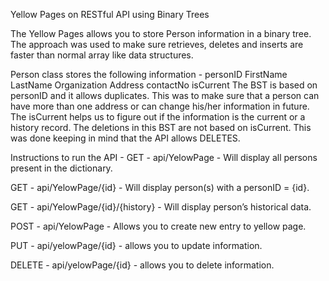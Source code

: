 Yellow Pages on RESTful API using Binary Trees

The Yellow Pages allows you to store Person information in a binary tree. The approach was used to make sure retrieves, deletes and inserts are faster than normal array like data structures.

Person class stores the following information -
personID
FirstName
LastName
Organization
Address
contactNo
isCurrent
The BST is based on personID and it allows duplicates. This was to make sure that a person can have more than one address or can change his/her information in future. The isCurrent helps us to figure out if the information is the current or a history record. 
The deletions in this BST are not based on isCurrent. This was done keeping in mind that the API allows DELETES.

Instructions to run the API - 
GET - api/YelowPage - Will display all persons present in the dictionary.

GET - api/YelowPage/{id} - Will display person(s) with a personID = {id}.

GET - api/YelowPage/{id}/{history} - Will display person’s historical data.

POST - api/YelowPage - Allows you to create new entry to yellow page.

PUT - api/yelowPage/{id} - allows you to update information.

DELETE - api/yelowPage/{id} - allows you to delete information.
